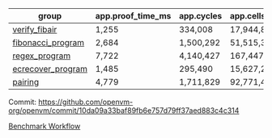| group | app.proof_time_ms | app.cycles | app.cells_used | leaf.proof_time_ms | leaf.cycles | leaf.cells_used |
| -- | -- | -- | -- | -- | -- | -- |
| [verify_fibair](https://github.com/openvm-org/openvm/blob/benchmark-results/benchmarks/verify_fibair-10da09a33baf89fb6e757d79ff37aed883c4c314.md) | 1,255 |  334,008 |  17,944,838 |- | - | - |
| [fibonacci_program](https://github.com/openvm-org/openvm/blob/benchmark-results/benchmarks/fibonacci-10da09a33baf89fb6e757d79ff37aed883c4c314.md) | 2,684 |  1,500,292 |  51,515,344 | 3,840 |  1,263,342 |  70,619,171 |
| [regex_program](https://github.com/openvm-org/openvm/blob/benchmark-results/benchmarks/regex-10da09a33baf89fb6e757d79ff37aed883c4c314.md) | 7,722 |  4,140,427 |  167,447,871 | 14,983 |  3,982,046 |  305,419,879 |
| [ecrecover_program](https://github.com/openvm-org/openvm/blob/benchmark-results/benchmarks/ecrecover-10da09a33baf89fb6e757d79ff37aed883c4c314.md) | 1,485 |  295,490 |  15,627,255 | 13,131 |  2,991,070 |  245,280,636 |
| [pairing](https://github.com/openvm-org/openvm/blob/benchmark-results/benchmarks/pairing-10da09a33baf89fb6e757d79ff37aed883c4c314.md) | 4,779 |  1,711,829 |  92,771,449 | 14,102 |  3,267,496 |  274,612,376 |


Commit: https://github.com/openvm-org/openvm/commit/10da09a33baf89fb6e757d79ff37aed883c4c314

[Benchmark Workflow](https://github.com/openvm-org/openvm/actions/runs/14077951810)
